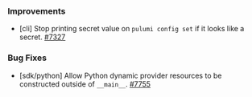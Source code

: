 ### Improvements

- [cli] Stop printing secret value on `pulumi config set` if it looks like a secret.
  [#7327](https://github.com/pulumi/pulumi/pull/7327)

### Bug Fixes

- [sdk/python] Allow Python dynamic provider resources to be constructed outside of `__main__`. 
  [#7755](https://github.com/pulumi/pulumi/pull/7755)